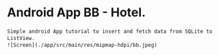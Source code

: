 # Android App BB - Hotel.
    Simple android App tutorial to insert and fetch data from SQLite to ListView.
    ![Screen](./app/src/main/res/mipmap-hdpi/bb.jpeg)
